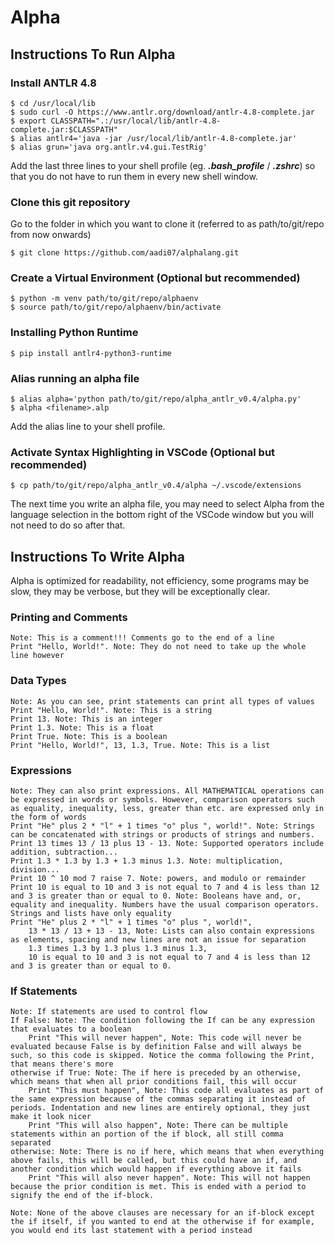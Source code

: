 # Alpha

## Instructions To Run Alpha

### Install ANTLR 4.8

    $ cd /usr/local/lib
    $ sudo curl -O https://www.antlr.org/download/antlr-4.8-complete.jar 
    $ export CLASSPATH=".:/usr/local/lib/antlr-4.8-complete.jar:$CLASSPATH"
    $ alias antlr4='java -jar /usr/local/lib/antlr-4.8-complete.jar'
    $ alias grun='java org.antlr.v4.gui.TestRig'

Add the last three lines to your shell profile (eg. ___.bash_profile___ / ___.zshrc___) so that you do not have to run them in every new shell window.

### Clone this git repository

Go to the folder in which you want to clone it (referred to as path/to/git/repo from now onwards)

    $ git clone https://github.com/aadi07/alphalang.git

### Create a Virtual Environment (Optional but recommended)

    $ python -m venv path/to/git/repo/alphaenv
    $ source path/to/git/repo/alphaenv/bin/activate

### Installing Python Runtime

    $ pip install antlr4-python3-runtime

### Alias running an alpha file

    $ alias alpha='python path/to/git/repo/alpha_antlr_v0.4/alpha.py'
    $ alpha <filename>.alp

Add the alias line to your shell profile.

### Activate Syntax Highlighting in VSCode (Optional but recommended)

    $ cp path/to/git/repo/alpha_antlr_v0.4/alpha ~/.vscode/extensions

The next time you write an alpha file, you may need to select Alpha from the language selection in the bottom right of the VSCode window but you will not need to do so after that.

## Instructions To Write Alpha

Alpha is optimized for readability, not efficiency, some programs may be slow, they may be verbose, but they will be exceptionally clear.

### Printing and Comments

    Note: This is a comment!!! Comments go to the end of a line
    Print "Hello, World!". Note: They do not need to take up the whole line however

### Data Types

    Note: As you can see, print statements can print all types of values
    Print "Hello, World!". Note: This is a string
    Print 13. Note: This is an integer
    Print 1.3. Note: This is a float
    Print True. Note: This is a boolean
    Print "Hello, World!", 13, 1.3, True. Note: This is a list

### Expressions

    Note: They can also print expressions. All MATHEMATICAL operations can be expressed in words or symbols. However, comparison operators such as equality, inequality, less, greater than etc. are expressed only in the form of words
    Print "He" plus 2 * "l" + 1 times "o" plus ", world!". Note: Strings can be concatenated with strings or products of strings and numbers.
    Print 13 times 13 / 13 plus 13 - 13. Note: Supported operators include addition, subtraction...
    Print 1.3 * 1.3 by 1.3 + 1.3 minus 1.3. Note: multiplication, division...
    Print 10 ^ 10 mod 7 raise 7. Note: powers, and modulo or remainder
    Print 10 is equal to 10 and 3 is not equal to 7 and 4 is less than 12 and 3 is greater than or equal to 0. Note: Booleans have and, or, equality and inequality. Numbers have the usual comparison operators. Strings and lists have only equality
    Print "He" plus 2 * "l" + 1 times "o" plus ", world!",
        13 * 13 / 13 + 13 - 13, Note: Lists can also contain expressions as elements, spacing and new lines are not an issue for separation
        1.3 times 1.3 by 1.3 plus 1.3 minus 1.3,
        10 is equal to 10 and 3 is not equal to 7 and 4 is less than 12 and 3 is greater than or equal to 0.

### If Statements

    Note: If statements are used to control flow
    If False: Note: The condition following the If can be any expression that evaluates to a boolean
        Print "This will never happen", Note: This code will never be evaluated because False is by definition False and will always be such, so this code is skipped. Notice the comma following the Print, that means there's more
    otherwise if True: Note: The if here is preceded by an otherwise, which means that when all prior conditions fail, this will occur
        Print "This must happen", Note: This code all evaluates as part of the same expression because of the commas separating it instead of periods. Indentation and new lines are entirely optional, they just make it look nicer
        Print "This will also happen", Note: There can be multiple statements within an portion of the if block, all still comma separated
    otherwise: Note: There is no if here, which means that when everything above fails, this will be called, but this could have an if, and another condition which would happen if everything above it fails
        Print "This will also never happen". Note: This will not happen because the prior condition is met. This is ended with a period to signify the end of the if-block.
    
    Note: None of the above clauses are necessary for an if-block except the if itself, if you wanted to end at the otherwise if for example, you would end its last statement with a period instead    
